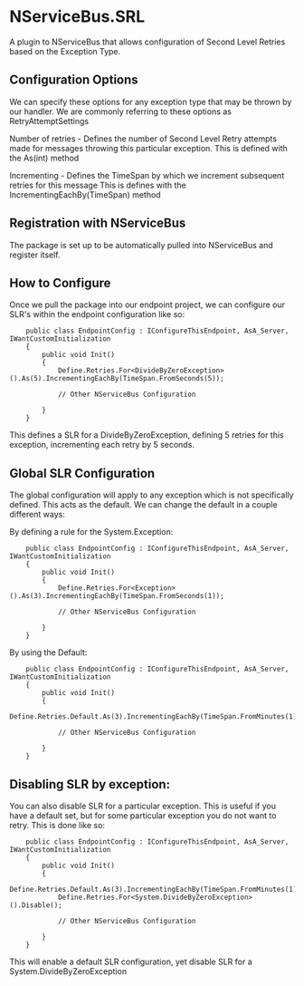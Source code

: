 NServiceBus.SRL
===============

A plugin to NServiceBus that allows configuration of Second Level Retries based on the Exception Type.


Configuration Options
---------------------
We can specify these options for any exception type that may be thrown by our handler. We are commonly referring to these options as RetryAttemptSettings

Number of retries - Defines the number of Second Level Retry attempts made for messages throwing this particular exception.
					This is defined with the As(int) method

Incrementing	  - Defines the TimeSpan by which we increment subsequent retries for this message
					This is defines with the IncrementingEachBy(TimeSpan) method


Registration with NServiceBus
-----------------------------
The package is set up to be automatically pulled into NServiceBus and register itself.


How to Configure
----------------
Once we pull the package into our endpoint project, we can configure our SLR's within the endpoint configuration like so:

        public class EndpointConfig : IConfigureThisEndpoint, AsA_Server, IWantCustomInitialization
	    {
	        public void Init()
	        {
	            Define.Retries.For<DivideByZeroException>().As(5).IncrementingEachBy(TimeSpan.FromSeconds(5));	            

                // Other NServiceBus Configuration

	        }
        }

This defines a SLR for a DivideByZeroException, defining 5 retries for this exception, incrementing each retry by 5 seconds.



Global SLR Configuration
------------------------
The global configuration will apply to any exception which is not specifically defined. This acts as the default.
We can change the default in a couple different ways:

By defining a rule for the System.Exception:

        public class EndpointConfig : IConfigureThisEndpoint, AsA_Server, IWantCustomInitialization
	    {
	        public void Init()
	        {
	            Define.Retries.For<Exception>().As(3).IncrementingEachBy(TimeSpan.FromSeconds(1));	            

                // Other NServiceBus Configuration

	        }
        }

By using the Default:

        public class EndpointConfig : IConfigureThisEndpoint, AsA_Server, IWantCustomInitialization
	    {
	        public void Init()
	        {
	            Define.Retries.Default.As(3).IncrementingEachBy(TimeSpan.FromMinutes(1));	            

                // Other NServiceBus Configuration

	        }
        }



Disabling SLR by exception:
---------------------------
You can also disable SLR for a particular exception. This is useful if you have a default set, but for some particular exception you do not want to retry.
This is done like so:

        public class EndpointConfig : IConfigureThisEndpoint, AsA_Server, IWantCustomInitialization
	    {
	        public void Init()
	        {
	            Define.Retries.Default.As(3).IncrementingEachBy(TimeSpan.FromMinutes(1));	            
                Define.Retries.For<System.DivideByZeroException>().Disable();

                // Other NServiceBus Configuration

	        }
        }

This will enable a default SLR configuration, yet disable SLR for a System.DivideByZeroException
